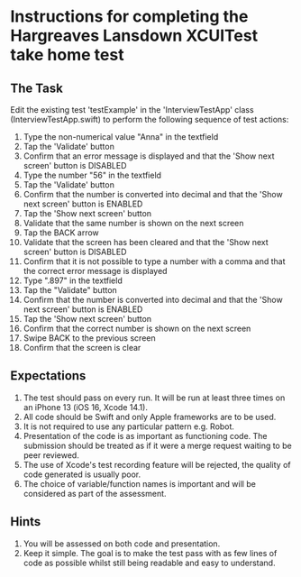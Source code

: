 Instructions for completing the Hargreaves Lansdown XCUITest take home test
===


The Task
---

Edit the existing test 'testExample' in the 'InterviewTestApp' class (InterviewTestApp.swift) to perform the following sequence of test actions:

1. Type the non-numerical value "Anna" in the textfield
2. Tap the 'Validate' button
3. Confirm that an error message is displayed and that the 'Show next screen' button is DISABLED
4. Type the number "56" in the textfield
5. Tap the 'Validate' button
6. Confirm that the number is converted into decimal and that the 'Show next screen' button is ENABLED
7. Tap the 'Show next screen' button
8. Validate that the same number is shown on the next screen
9. Tap the BACK arrow
10. Validate that the screen has been cleared and that the 'Show next screen' button is DISABLED
11. Confirm that it is not possible to type a number with a comma and that the correct error message is displayed
12. Type ".897" in the textfield
13. Tap the "Validate" button
14. Confirm that the number is converted into decimal and that the 'Show next screen' button is ENABLED
15. Tap the 'Show next screen' button
16. Confirm that the correct number is shown on the next screen
17. Swipe BACK to the previous screen
18. Confirm that the screen is clear


Expectations
---

1. The test should pass on every run. It will be run at least three times on an iPhone 13 (iOS 16, Xcode 14.1).
2. All code should be Swift and only Apple frameworks are to be used.
3. It is not required to use any particular pattern e.g. Robot.
4. Presentation of the code is as important as functioning code. The submission should be treated as if it were a merge request waiting to be peer reviewed.
5. The use of Xcode's test recording feature will be rejected, the quality of code generated is usually poor.
6. The choice of variable/function names is important and will be considered as part of the assessment.


Hints
---

1. You will be assessed on both code and presentation.
2. Keep it simple. The goal is to make the test pass with as few lines of code as possible whilst still being readable and easy to understand.
